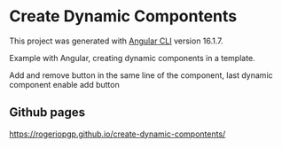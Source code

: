 # Create Dynamic Compontents

This project was generated with [Angular CLI](https://github.com/angular/angular-cli) version 16.1.7.

Example with Angular, creating dynamic components in a template.

Add and remove button in the same line of the component, last dynamic component enable add button

## Github pages
https://rogeriopgp.github.io/create-dynamic-compontents/


